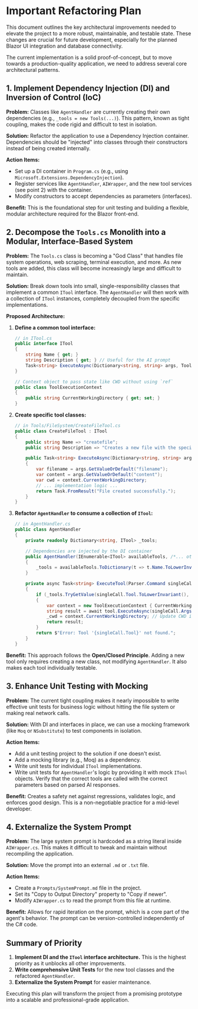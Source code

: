 # Important Refactoring Plan

This document outlines the key architectural improvements needed to elevate the project to a more robust, maintainable, and testable state. These changes are crucial for future development, especially for the planned Blazor UI integration and database connectivity.

The current implementation is a solid proof-of-concept, but to move towards a production-quality application, we need to address several core architectural patterns.

## 1. Implement Dependency Injection (DI) and Inversion of Control (IoC)

**Problem:** Classes like `AgentHandler` are currently creating their own dependencies (e.g., `_tools = new Tools(...)`). This pattern, known as tight coupling, makes the code rigid and difficult to test in isolation.

**Solution:** Refactor the application to use a Dependency Injection container. Dependencies should be "injected" into classes through their constructors instead of being created internally.

**Action Items:**
-   Set up a DI container in `Program.cs` (e.g., using `Microsoft.Extensions.DependencyInjection`).
-   Register services like `AgentHandler`, `AIWrapper`, and the new tool services (see point 2) with the container.
-   Modify constructors to accept dependencies as parameters (interfaces).

**Benefit:** This is the foundational step for unit testing and building a flexible, modular architecture required for the Blazor front-end.

## 2. Decompose the `Tools.cs` Monolith into a Modular, Interface-Based System

**Problem:** The `Tools.cs` class is becoming a "God Class" that handles file system operations, web scraping, terminal execution, and more. As new tools are added, this class will become increasingly large and difficult to maintain.

**Solution:** Break down tools into small, single-responsibility classes that implement a common `ITool` interface. The `AgentHandler` will then work with a collection of `ITool` instances, completely decoupled from the specific implementations.

**Proposed Architecture:**

1.  **Define a common tool interface:**
    ```csharp
    // in ITool.cs
    public interface ITool
    {
        string Name { get; }
        string Description { get; } // Useful for the AI prompt
        Task<string> ExecuteAsync(Dictionary<string, string> args, ToolExecutionContext context);
    }
    
    // Context object to pass state like CWD without using `ref`
    public class ToolExecutionContext
    {
        public string CurrentWorkingDirectory { get; set; }
    }
    ```

2.  **Create specific tool classes:**
    ```csharp
    // in Tools/FileSystem/CreateFileTool.cs
    public class CreateFileTool : ITool
    {
        public string Name => "createfile";
        public string Description => "Creates a new file with the specified content.";
    
        public Task<string> ExecuteAsync(Dictionary<string, string> args, ToolExecutionContext context)
        {
            var filename = args.GetValueOrDefault("filename");
            var content = args.GetValueOrDefault("content");
            var cwd = context.CurrentWorkingDirectory;
            // ... implementation logic ...
            return Task.FromResult("File created successfully.");
        }
    }
    ```

3.  **Refactor `AgentHandler` to consume a collection of `ITool`:**
    ```csharp
    // in AgentHandler.cs
    public class AgentHandler
    {
        private readonly Dictionary<string, ITool> _tools;

        // Dependencies are injected by the DI container
        public AgentHandler(IEnumerable<ITool> availableTools, /*... other services ...*/)
        {
            _tools = availableTools.ToDictionary(t => t.Name.ToLowerInvariant());
        }

        private async Task<string> ExecuteTool(Parser.Command singleCall)
        {
            if (_tools.TryGetValue(singleCall.Tool.ToLowerInvariant(), out var tool))
            {
                var context = new ToolExecutionContext { CurrentWorkingDirectory = _cwd };
                string result = await tool.ExecuteAsync(singleCall.Args, context);
                _cwd = context.CurrentWorkingDirectory; // Update CWD if changed by the tool
                return result;
            }
            return $"Error: Tool '{singleCall.Tool}' not found.";
        }
    }
    ```

**Benefit:** This approach follows the **Open/Closed Principle**. Adding a new tool only requires creating a new class, not modifying `AgentHandler`. It also makes each tool individually testable.

## 3. Enhance Unit Testing with Mocking

**Problem:** The current tight coupling makes it nearly impossible to write effective unit tests for business logic without hitting the file system or making real network calls.

**Solution:** With DI and interfaces in place, we can use a mocking framework (like `Moq` or `NSubstitute`) to test components in isolation.

**Action Items:**
-   Add a unit testing project to the solution if one doesn't exist.
-   Add a mocking library (e.g., Moq) as a dependency.
-   Write unit tests for individual `ITool` implementations.
-   Write unit tests for `AgentHandler`'s logic by providing it with mock `ITool` objects. Verify that the correct tools are called with the correct parameters based on parsed AI responses.

**Benefit:** Creates a safety net against regressions, validates logic, and enforces good design. This is a non-negotiable practice for a mid-level developer.

## 4. Externalize the System Prompt

**Problem:** The large system prompt is hardcoded as a string literal inside `AIWrapper.cs`. This makes it difficult to tweak and maintain without recompiling the application.

**Solution:** Move the prompt into an external `.md` or `.txt` file.

**Action Items:**
-   Create a `Prompts/SystemPrompt.md` file in the project.
-   Set its "Copy to Output Directory" property to "Copy if newer".
-   Modify `AIWrapper.cs` to read the prompt from this file at runtime.

**Benefit:** Allows for rapid iteration on the prompt, which is a core part of the agent's behavior. The prompt can be version-controlled independently of the C# code.

## Summary of Priority

1.  **Implement DI and the `ITool` interface architecture.** This is the highest priority as it unblocks all other improvements.
2.  **Write comprehensive Unit Tests** for the new tool classes and the refactored `AgentHandler`.
3.  **Externalize the System Prompt** for easier maintenance.

Executing this plan will transform the project from a promising prototype into a scalable and professional-grade application.